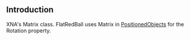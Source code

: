 ## Introduction

XNA's Matrix class. FlatRedBall uses Matrix in [PositionedObjects](/frb/docs/index.php?title=FlatRedBall.PositionedObject "FlatRedBall.PositionedObject") for the Rotation property.

